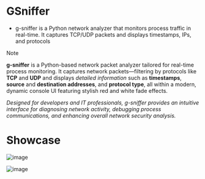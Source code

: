 # GSniffer

- g-sniffer is a Python network analyzer that monitors process traffic in real-time. It captures TCP/UDP packets and displays timestamps, IPs, and protocols

> [!NOTE]
> **g-sniffer** is a Python-based network packet analyzer tailored for real-time process monitoring. It captures network packets—filtering by protocols like **TCP** and **UDP** and displays _detailed information_ such as **timestamps**, **source** and **destination addresses**, and **protocol type**, all within a modern, dynamic console UI featuring stylish red and white fade effects. 

_Designed for developers and IT professionals, g-sniffer provides an intuitive interface for diagnosing network activity, debugging process communications, and enhancing overall network security analysis._

# Showcase

![image](https://github.com/user-attachments/assets/1a57c558-b9ed-4b33-b153-865980f18489)

![image](https://github.com/user-attachments/assets/823ee03a-d53a-4ca4-b751-9996039dc498)

